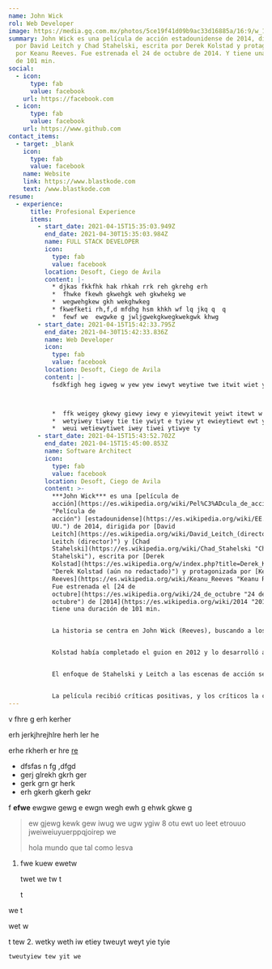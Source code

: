 ```yaml
---
name: John Wick
rol: Web Developer
image: https://media.gq.com.mx/photos/5ce19f41d09b9ac33d16885a/16:9/w_1920%2cc_limit/john%20wick%203.jpg
summary: John Wick es una película de acción estadounidense de 2014, dirigida
  por David Leitch y Chad Stahelski, escrita por Derek Kolstad y protagonizada
  por Keanu Reeves. Fue estrenada el 24 de octubre de 2014. Y tiene una duración
  de 101 min.
social:
  - icon:
      type: fab
      value: facebook
    url: https://facebook.com
  - icon:
      type: fab
      value: facebook
    url: https://www.github.com
contact_items:
  - target: _blank
    icon:
      type: fab
      value: facebook
    name: Website
    link: https://www.blastkode.com
    text: /www.blastkode.com
resume:
  - experience:
      title: Profesional Experience
      items:
        - start_date: 2021-04-15T15:35:03.949Z
          end_date: 2021-04-30T15:35:03.984Z
          name: FULL STACK DEVELOPER
          icon:
            type: fab
            value: facebook
          location: Desoft, Ciego de Ávila
          content: |-
            * djkas fkkfhk hak rhkah rrk reh gkrehg erh
            *  fhwke fkewh gkwehgk weh gkwhekg we
            *  wegwehgkew gkh wekghwkeg 
            * fkwefketi rh,f,d mfdhg hsm khkh wf lq jkq q  q
            *  fewf we  ewgwke g jwljgwekgkwegkwekgwk khwg
        - start_date: 2021-04-15T15:42:33.795Z
          end_date: 2021-04-30T15:42:33.836Z
          name: Web Developer
          icon:
            type: fab
            value: facebook
          location: Desoft, Ciego de Avila
          content: |-
            fsdkfigh heg igweg w yew yew iewyt weytiwe twe itwit wiet yweit yw



            *  ffk weigey gkewy giewy iewy e yiewyitewit yeiwt itewt w 
            *  wetyiwey tiwey tie tie ywiyt e tyiew yt ewieytiewt ewt yiet iwe
            *  weui wetiewytiwet iwey tiwei ytiwye ty
        - start_date: 2021-04-15T15:43:52.702Z
          end_date: 2021-04-15T15:45:00.853Z
          name: Software Architect
          icon:
            type: fab
            value: facebook
          location: Desoft, Ciego de Avila
          content: >-
            ***John Wick*** es una [película de
            acción](https://es.wikipedia.org/wiki/Pel%C3%ADcula_de_acci%C3%B3n
            "Película de
            acción") [estadounidense](https://es.wikipedia.org/wiki/EE._UU. "EE.
            UU.") de 2014, dirigida por [David
            Leitch](https://es.wikipedia.org/wiki/David_Leitch_(director) "David
            Leitch (director)") y [Chad
            Stahelski](https://es.wikipedia.org/wiki/Chad_Stahelski "Chad
            Stahelski"), escrita por [Derek
            Kolstad](https://es.wikipedia.org/w/index.php?title=Derek_Kolstad&action=edit&redlink=1
            "Derek Kolstad (aún no redactado)") y protagonizada por [Keanu
            Reeves](https://es.wikipedia.org/wiki/Keanu_Reeves "Keanu Reeves").
            Fue estrenada el [24 de
            octubre](https://es.wikipedia.org/wiki/24_de_octubre "24 de
            octubre") de [2014](https://es.wikipedia.org/wiki/2014 "2014"). Y
            tiene una duración de 101 min.


            La historia se centra en John Wick (Reeves), buscando a los hombres que irrumpieron en su casa, robaron su antiguo coche (Ford Mustang de 1969) y mataron a su cachorro, que fue un último regalo para él de su esposa recientemente fallecida (Moynahan).[3](https://es.wikipedia.org/wiki/John_Wick#cite_note-John_Wick_Review-3)​ Stahelski y [David Leitch](https://es.wikipedia.org/wiki/David_Leitch "David Leitch") dirigieron la película juntos, aunque solo se acreditó a Stahelski.[4](https://es.wikipedia.org/wiki/John_Wick#cite_note-filmstage-4)​


            Kolstad había completado el guion en 2012 y lo desarrolló aún más para Thunder Road Pictures.[5](https://es.wikipedia.org/wiki/John_Wick#cite_note-Scorn-5)​ La película fue producida por Basil Iwanyk de Thunder Road Pictures, Leitch, [Eva Longoria](https://es.wikipedia.org/wiki/Eva_Longoria "Eva Longoria") y Michael Witherill. Marca el debut como director de Stahelski y Leitch como equipo después de múltiples créditos separados como directores de [segunda unidad](https://es.wikipedia.org/wiki/Segunda_unidad "Segunda unidad") y coordinadores de acrobacias. Anteriormente trabajaron con Reeves como dobles en la [trilogía de The Matrix](https://es.wikipedia.org/wiki/Matrix "Matrix").[6](https://es.wikipedia.org/wiki/John_Wick#cite_note-6)​


            El enfoque de Stahelski y Leitch a las escenas de acción se basó en su admiración por el [anime](https://es.wikipedia.org/wiki/Anime "Anime")[7](https://es.wikipedia.org/wiki/John_Wick#cite_note-7)​ y las [películas de artes marciales](https://es.wikipedia.org/wiki/Cine_de_artes_marciales "Cine de artes marciales").[8](https://es.wikipedia.org/wiki/John_Wick#cite_note-8)​ La película usó [coreógrafos de lucha](https://es.wikipedia.org/wiki/Combate_esc%C3%A9nico "Combate escénico")[9](https://es.wikipedia.org/wiki/John_Wick#cite_note-9)​ y técnicas de Gun Fu[10](https://es.wikipedia.org/wiki/John_Wick#cite_note-10)​ del cine de acción de Hong Kong.[11](https://es.wikipedia.org/wiki/John_Wick#cite_note-11)​ La película también rinde homenaje a obras como "The Killer" de [John Woo](https://es.wikipedia.org/wiki/John_Woo "John Woo"), [Le Cercle Rouge](https://es.wikipedia.org/wiki/C%C3%ADrculo_rojo_(pel%C3%ADcula) "Círculo rojo (película)") y [Le Samouraï](https://es.wikipedia.org/wiki/El_silencio_de_un_hombre "El silencio de un hombre") de [Jean-Pierre Melville](https://es.wikipedia.org/wiki/Jean-Pierre_Melville "Jean-Pierre Melville"),[12](https://es.wikipedia.org/wiki/John_Wick#cite_note-12)​ [Point Blank](https://es.wikipedia.org/wiki/A_quemarropa "A quemarropa") de [John Boorman](https://es.wikipedia.org/wiki/John_Boorman "John Boorman") y las películas de [Spaghetti western](https://es.wikipedia.org/wiki/Spaghetti_western "Spaghetti western").[13](https://es.wikipedia.org/wiki/John_Wick#cite_note-thesource.com-13)​


            La película recibió críticas positivas, y los críticos la calificaron como una de las mejores actuaciones de Reeves y una de las mejores películas de acción de 2014. Recaudó $86 millones en todo el mundo contra un presupuesto de producción de $20 millones. Dos secuelas, [John Wick: Chapter 2](https://es.wikipedia.org/wiki/John_Wick:_Chapter_2 "John Wick: Chapter 2"), y [John Wick: Chapter 3 - Parabellum](https://es.wikipedia.org/wiki/John_Wick:_Chapter_3_-_Parabellum "John Wick: Chapter 3 - Parabellum"), se lanzaron en febrero de 2017 y mayo de 2019, respectivamente, con un éxito comercial y crítico comparable, con otra secuela, John Wick: Capítulo 4, programada para mayo Lanzamiento 2021. También es la única película de la serie que será distribuida por [Summit Entertainment](https://es.wikipedia.org/wiki/Summit_Entertainment "Summit Entertainment"), ya que las otras películas son distribuidas por Lionsgate Films.
---
```

v fhre g erh kerher



 erh jerkjhrejhlre herh ler he

 erhe rkherh er hre [re](www.blastkode.com) 

* dfsfas n fg ,dfgd
*  gerj glrekh gkrh ger
*  gerk grn gr herk
*  erh  gkerh gkerh gekr

f **efwe** ewgwe gewg e ewgn wegh ewh g ehwk gkwe g



>  ew gjewg kewk gew iwug we ugw ygiw 8 otu ewt uo leet etrouuo jweiweiuyuerppqjoirep we
>
> hola mundo que tal como lesva

1.  fwe kuew ewetw

    twet we tw t

    t

   we t

   wet w

   t tew
2.  wetky weth iw etiey tweuyt weyt yie tyie

    tweutyiew tew yit we